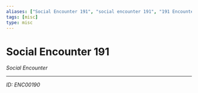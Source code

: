 ```yaml
---
aliases: ["Social Encounter 191", "social encounter 191", "191 Encounter Social"]
tags: [misc]
type: misc
---
```


# Social Encounter 191

*Social Encounter*

---
*ID: ENC00190*